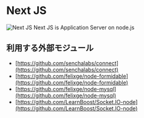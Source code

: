 # Next JS

<img src="http://www.nextjs.net/wp-content/themes/wp.vicuna/skins/style-mono/images/common/logo.png" alt="Next JS" style="border:0" />
Next JS is Application Server on node.js

## 利用する外部モジュール

* [https://github.com/senchalabs/connect](https://github.com/senchalabs/connect)
* [https://github.com/felixge/node-formidable](https://github.com/felixge/node-formidable)
* [https://github.com/felixge/node-mysql](https://github.com/felixge/node-mysql)
* [https://github.com/LearnBoost/Socket.IO-node](https://github.com/LearnBoost/Socket.IO-node)

